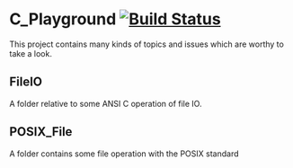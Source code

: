 # C_Playground [![Build Status](https://travis-ci.org/MeowDada/C_Playground.svg?branch=master)](https://travis-ci.org/MeowDada/C_Playground)

This project contains many kinds of topics and issues which are worthy to take a look.

## FileIO
A folder relative to some ANSI C operation of file IO.

## POSIX_File
A folder contains some file operation with the POSIX standard
